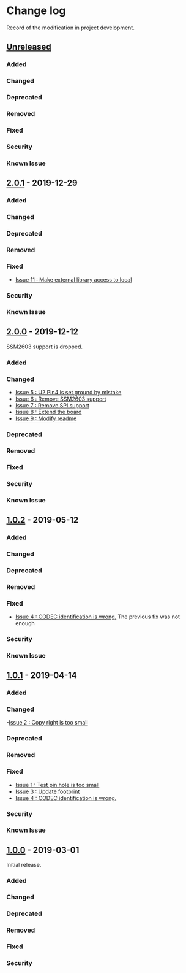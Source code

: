 # Change log
Record of the modification in project development.
## [Unreleased]

### Added
### Changed
### Deprecated
### Removed
### Fixed
### Security
### Known Issue

## [2.0.1] - 2019-12-29

### Added
### Changed
### Deprecated
### Removed
### Fixed
- [Issue 11 : Make external library access to local ](https://github.com/suikan4github/Akashi-02/issues/11)

### Security
### Known Issue

## [2.0.0] - 2019-12-12
SSM2603 support is dropped. 

### Added
### Changed
- [Issue 5 : U2 Pin4 is set ground by mistake](https://github.com/suikan4github/Akashi-02/issues/5)
- [Issue 6 : Remove SSM2603 support](https://github.com/suikan4github/Akashi-02/issues/6)
- [Issue 7 : Remove SPI support](https://github.com/suikan4github/Akashi-02/issues/7)
- [Issue 8 : Extend the board ](https://github.com/suikan4github/Akashi-02/issues/8)
- [Issue 9 : Modify readme ](https://github.com/suikan4github/Akashi-02/issues/9)


### Deprecated
### Removed
### Fixed
### Security
### Known Issue

## [1.0.2] - 2019-05-12

### Added
### Changed
### Deprecated
### Removed
### Fixed
- [Issue 4 : CODEC identification is wrong.](https://github.com/suikan4github/Akashi-02/issues/4)
The previous fix was not enough

### Security
### Known Issue

## [1.0.1] - 2019-04-14

### Added
### Changed
-[Issue 2 : Copy right is too small ](https://github.com/suikan4github/Akashi-02/issues/2)

### Deprecated
### Removed
### Fixed
- [Issue 1 : Test pin hole is too small ](https://github.com/suikan4github/Akashi-02/issues/1)
- [Issue 3 : Update footprint ](https://github.com/suikan4github/Akashi-02/issues/3)
- [Issue 4 : CODEC identification is wrong.](https://github.com/suikan4github/Akashi-02/issues/4)

### Security
### Known Issue

## [1.0.0] - 2019-03-01
Initial release. 

### Added
### Changed
### Deprecated
### Removed
### Fixed
### Security

[Unreleased]: https://github.com/suikan4github/Akashi-02/compare/v2.0.1...develop
[2.0.1]: https://github.com/suikan4github/Akashi-02/compare/v2.0.0...v2.0.1
[2.0.0]: https://github.com/suikan4github/Akashi-02/compare/v1.0.2...v2.0.0
[1.0.2]: https://github.com/suikan4github/Akashi-02/compare/v1.0.1...v1.0.2
[1.0.1]: https://github.com/suikan4github/Akashi-02/compare/v1.0.0...v1.0.1
[1.0.0]: https://github.com/suikan4github/Akashi-02/compare/v1.0.0...v0.0.0
